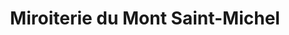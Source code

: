 ---
title: "Miroiterie du Mont Saint-Michel"
url: /la-meziere/miroiterie-du-mont-saint-michel/
shop: Baustoffe
---